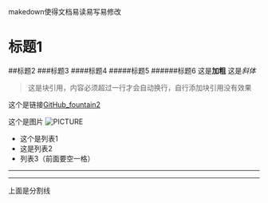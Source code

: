 makedown使得文档易读易写易修改
# 标题1
##标题2
###标题3
####标题4
#####标题5
######标题6
这是**加粗**
这是*斜体*
> 这是块引用，内容必须超过一行才会自动换行，自行添加块引用没有效果

这个是链接[GitHub_fountain2](https://github.com/fountain2?tab=repositories)

这个是图片
![PICTURE](https://avatars3.githubusercontent.com/u/23146525?v=3&s=460)

* 这个是列表1
* 这是列表2
* 列表3（前面要空一格）

***
***
上面是分割线
